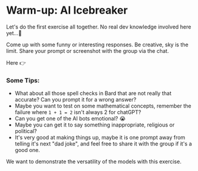 # Warm-up: AI Icebreaker

Let's do the first exercise all together. No real dev knowledge involved here yet...🥺

Come up with some funny or interesting responses. Be creative, sky is the limit.
Share your prompt or screenshot with the group via the chat.

Here 👉

### Some Tips:

- What about all those spell checks in Bard that are not really that accurate?
  Can you prompt it for a wrong answer?
- Maybe you want to test on some mathematical concepts, remember the failure where `1 + 1 = 2` isn't always 2 for chatGPT?
- Can you get one of the AI bots emotional? 😭
- Maybe you can get it to say something inappropriate, religious or political?
- It's very good at making things up, maybe it is one prompt away from telling it's next "dad joke", and feel free to share it with the group if it's a good one.

We want to demonstrate the versatility of the models with this exercise.
